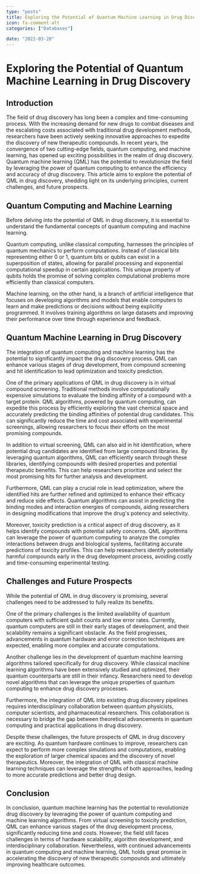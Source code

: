 ```yaml
---
type: "posts"
title: Exploring the Potential of Quantum Machine Learning in Drug Discovery
icon: fa-comment-alt
categories: ["Databases"]

date: "2022-03-20"
---
```




# Exploring the Potential of Quantum Machine Learning in Drug Discovery

## Introduction

The field of drug discovery has long been a complex and time-consuming process. With the increasing demand for new drugs to combat diseases and the escalating costs associated with traditional drug development methods, researchers have been actively seeking innovative approaches to expedite the discovery of new therapeutic compounds. In recent years, the convergence of two cutting-edge fields, quantum computing, and machine learning, has opened up exciting possibilities in the realm of drug discovery. Quantum machine learning (QML) has the potential to revolutionize the field by leveraging the power of quantum computing to enhance the efficiency and accuracy of drug discovery. This article aims to explore the potential of QML in drug discovery, shedding light on its underlying principles, current challenges, and future prospects.

## Quantum Computing and Machine Learning

Before delving into the potential of QML in drug discovery, it is essential to understand the fundamental concepts of quantum computing and machine learning.

Quantum computing, unlike classical computing, harnesses the principles of quantum mechanics to perform computations. Instead of classical bits representing either 0 or 1, quantum bits or qubits can exist in a superposition of states, allowing for parallel processing and exponential computational speedup in certain applications. This unique property of qubits holds the promise of solving complex computational problems more efficiently than classical computers.

Machine learning, on the other hand, is a branch of artificial intelligence that focuses on developing algorithms and models that enable computers to learn and make predictions or decisions without being explicitly programmed. It involves training algorithms on large datasets and improving their performance over time through experience and feedback.

## Quantum Machine Learning in Drug Discovery

The integration of quantum computing and machine learning has the potential to significantly impact the drug discovery process. QML can enhance various stages of drug development, from compound screening and hit identification to lead optimization and toxicity prediction.

One of the primary applications of QML in drug discovery is in virtual compound screening. Traditional methods involve computationally expensive simulations to evaluate the binding affinity of a compound with a target protein. QML algorithms, powered by quantum computing, can expedite this process by efficiently exploring the vast chemical space and accurately predicting the binding affinities of potential drug candidates. This can significantly reduce the time and cost associated with experimental screenings, allowing researchers to focus their efforts on the most promising compounds.

In addition to virtual screening, QML can also aid in hit identification, where potential drug candidates are identified from large compound libraries. By leveraging quantum algorithms, QML can efficiently search through these libraries, identifying compounds with desired properties and potential therapeutic benefits. This can help researchers prioritize and select the most promising hits for further analysis and development.

Furthermore, QML can play a crucial role in lead optimization, where the identified hits are further refined and optimized to enhance their efficacy and reduce side effects. Quantum algorithms can assist in predicting the binding modes and interaction energies of compounds, aiding researchers in designing modifications that improve the drug's potency and selectivity.

Moreover, toxicity prediction is a critical aspect of drug discovery, as it helps identify compounds with potential safety concerns. QML algorithms can leverage the power of quantum computing to analyze the complex interactions between drugs and biological systems, facilitating accurate predictions of toxicity profiles. This can help researchers identify potentially harmful compounds early in the drug development process, avoiding costly and time-consuming experimental testing.

## Challenges and Future Prospects

While the potential of QML in drug discovery is promising, several challenges need to be addressed to fully realize its benefits.

One of the primary challenges is the limited availability of quantum computers with sufficient qubit counts and low error rates. Currently, quantum computers are still in their early stages of development, and their scalability remains a significant obstacle. As the field progresses, advancements in quantum hardware and error correction techniques are expected, enabling more complex and accurate computations.

Another challenge lies in the development of quantum machine learning algorithms tailored specifically for drug discovery. While classical machine learning algorithms have been extensively studied and optimized, their quantum counterparts are still in their infancy. Researchers need to develop novel algorithms that can leverage the unique properties of quantum computing to enhance drug discovery processes.

Furthermore, the integration of QML into existing drug discovery pipelines requires interdisciplinary collaboration between quantum physicists, computer scientists, and pharmaceutical researchers. This collaboration is necessary to bridge the gap between theoretical advancements in quantum computing and practical applications in drug discovery.

Despite these challenges, the future prospects of QML in drug discovery are exciting. As quantum hardware continues to improve, researchers can expect to perform more complex simulations and computations, enabling the exploration of larger chemical spaces and the discovery of novel therapeutics. Moreover, the integration of QML with classical machine learning techniques can leverage the strengths of both approaches, leading to more accurate predictions and better drug design.

## Conclusion

In conclusion, quantum machine learning has the potential to revolutionize drug discovery by leveraging the power of quantum computing and machine learning algorithms. From virtual screening to toxicity prediction, QML can enhance various stages of the drug development process, significantly reducing time and costs. However, the field still faces challenges in terms of hardware scalability, algorithm development, and interdisciplinary collaboration. Nevertheless, with continued advancements in quantum computing and machine learning, QML holds great promise in accelerating the discovery of new therapeutic compounds and ultimately improving healthcare outcomes.
